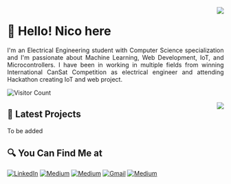 <img align='right' src = "https://github.com/nicorenaldo/github-stats-transparent/blob/output/generated/overview.svg">

<!-- Greeting -->
# 👋 Hello! Nico here

<p align="justify">
  I'm an Electrical Engineering student with Computer Science specialization and I'm passionate about Machine Learning, Web Development, IoT, and Microcontrollers. I have been in working in multiple fields from winning International CanSat Competition as electrical engineer and attending Hackathon creating IoT and web project.
</p>

<!-- ## 👁‍🗨 Visitors Count -->

![Visitor Count](https://profile-counter.glitch.me/{nicorenaldo}/count.svg)

<img align='right' src = "https://github.com/nicorenaldo/github-stats-transparent/blob/output/generated/languages.svg">

## 📃 Latest Projects

<!-- BLOG-POST-LIST:START -->
To be added
<!-- BLOG-POST-LIST:END -->

## 🔍 You Can Find Me at

<p>
  <a href="https://www.linkedin.com/in/nicorenaldo" target="_blank"><img alt="LinkedIn" src="https://img.shields.io/badge/linkedin-%230077B5.svg?&style=for-the-badge&logo=linkedin&logoColor=white" /></a>  
  <a href="https://nicorenaldo.medium.com/" target="_blank"><img alt="Medium" src="https://img.shields.io/badge/medium-%2312100E.svg?&style=for-the-badge&logo=medium&logoColor=white" /></a>  
  <a href="https://www.kaggle.com/nicorenaldo" target="_blank"><img alt="Medium" src="https://img.shields.io/badge/Kaggle-2C8EBB?&style=for-the-badge&logo=kaggle&logoColor=white" /></a>  
  <a href="mailto:nicorenald@gmail.com" target="_blank"><img alt="Gmail" src="https://img.shields.io/badge/gmail-D14836?&style=for-the-badge&logo=gmail&logoColor=white"/></a>
  <a href="http://nicorenaldo.me/" target="_blank"><img alt="Medium" src="https://img.shields.io/badge/personal%20website-FFFFFF?&style=for-the-badge" /></a>
</p>
